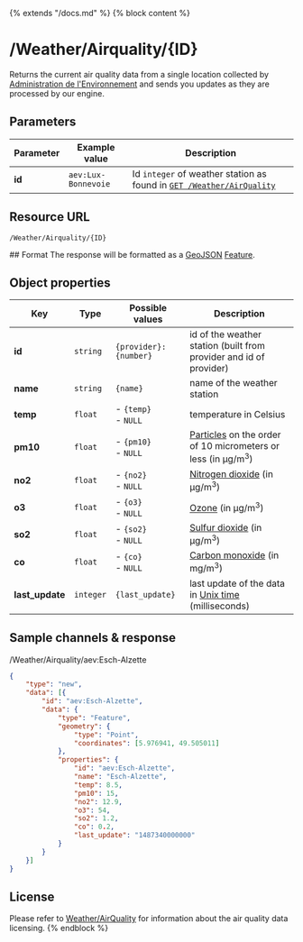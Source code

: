 {% extends "/docs.md" %}
{% block content %}
# /Weather/Airquality/{ID}
Returns the current air quality data from a single location collected by [Administration de l'Environnement](http://www.environnement.public.lu/) and sends you updates as they are processed by our engine.

## Parameters
| Parameter | Example value       | Description |
| --------- | --------------------| ----------- |
| **id**    | `aev:Lux-Bonnevoie` | Id `integer` of weather station as found in [`GET /Weather/AirQuality`](/RESTAPIs/Weather/AirQuality/index.md) |

## Resource URL
    /Weather/Airquality/{ID}

## Format
The response will be formatted as a [GeoJSON](https://en.wikipedia.org/wiki/GeoJSON) [Feature](http://geojson.org/geojson-spec.html#feature-objects).

## Object properties
| Key             | Type      | Possible values                    | Description                                                                                                          |
| --------------- | --------- | ---------------------------------- | -------------------------------------------------------------------------------------------------------------------- |
| **id**          | `string`  | <nobr>`{provider}:{number}`</nobr> | id of the weather station (built from provider and id of provider)                                                   |
| **name**        | `string`  | `{name}`                           | name of the weather station                                                                                          |
| **temp**        | `float`   | - `{temp}`<br />- `NULL`           | temperature in Celsius                                                                                               |
| **pm10**        | `float`   | - `{pm10}`<br />- `NULL`           | [Particles](https://en.wikipedia.org/wiki/Particulates) on the order of 10 micrometers or less (in µg/m<sup>3</sup>) |
| **no2**         | `float`   | - `{no2}`<br />- `NULL`            | [Nitrogen dioxide](https://en.wikipedia.org/wiki/Nitrogen_dioxide) (in µg/m<sup>3</sup>)                             |
| **o3**          | `float`   | - `{o3}`<br />- `NULL`             | [Ozone](https://en.wikipedia.org/wiki/Ozone)  (in µg/m<sup>3</sup>)                                                  |
| **so2**         | `float`   | - `{so2}`<br />- `NULL`            | [Sulfur dioxide](https://en.wikipedia.org/wiki/Sulfur_dioxide) (in µg/m<sup>3</sup>)                                 |
| **co**          | `float`   | - `{co}`<br />- `NULL`             | [Carbon monoxide](https://en.wikipedia.org/wiki/Carbon_monoxide) (in mg/m<sup>3</sup>)                               |
| **last_update** | `integer` | `{last_update}`                    | last update of the data in [Unix time](https://en.wikipedia.org/wiki/Unix_time) (milliseconds)                       |


## Sample channels & response
/Weather/Airquality/aev:Esch-Alzette
```json
{
	"type": "new",
	"data": [{
		"id": "aev:Esch-Alzette",
		"data": {
			"type": "Feature",
			"geometry": {
				"type": "Point",
				"coordinates": [5.976941, 49.505011]
			},
			"properties": {
				"id": "aev:Esch-Alzette",
				"name": "Esch-Alzette",
				"temp": 8.5,
				"pm10": 15,
				"no2": 12.9,
				"o3": 54,
				"so2": 1.2,
				"co": 0.2,
				"last_update": "1487340000000"
			}
		}
	}]
}
```

## License
Please refer to [Weather/AirQuality](/Streaming_APIs/Weather.md#license) for information about the air quality data licensing.
{% endblock %}
